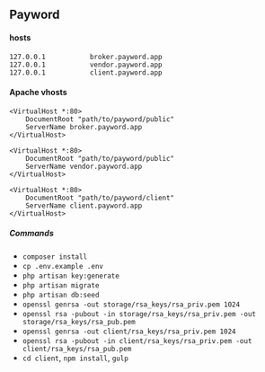 ## Payword

#### hosts

```
127.0.0.1           broker.payword.app
127.0.0.1           vendor.payword.app
127.0.0.1           client.payword.app
```

#### Apache vhosts

```
<VirtualHost *:80>
    DocumentRoot "path/to/payword/public"
    ServerName broker.payword.app
</VirtualHost>

<VirtualHost *:80>
    DocumentRoot "path/to/payword/public"
    ServerName vendor.payword.app
</VirtualHost>

<VirtualHost *:80>
    DocumentRoot "path/to/payword/client"
    ServerName client.payword.app
</VirtualHost>
```

##### Commands

- `composer install`
- `cp .env.example .env`
- `php artisan key:generate`
- `php artisan migrate`
- `php artisan db:seed`
- `openssl genrsa -out storage/rsa_keys/rsa_priv.pem 1024`
- `openssl rsa -pubout -in storage/rsa_keys/rsa_priv.pem -out storage/rsa_keys/rsa_pub.pem`
- `openssl genrsa -out client/rsa_keys/rsa_priv.pem 1024`
- `openssl rsa -pubout -in client/rsa_keys/rsa_priv.pem -out client/rsa_keys/rsa_pub.pem`
- `cd client`, `npm install`, `gulp`
